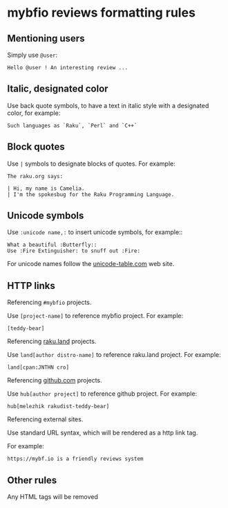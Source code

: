 # mybfio reviews formatting rules

## Mentioning users

Simply use `@user`:

```
Hello @user ! An interesting review ...
```

## Italic, designated color

Use back quote symbols, to have a text in italic style with a designated color, 
for example:

```
Such languages as `Raku`, `Perl` and `C++`
```

## Block quotes

Use `|` symbols to designate blocks of quotes. For example:

```
The raku.org says:

| Hi, my name is Camelia. 
| I'm the spokesbug for the Raku Programming Language.

```

## Unicode symbols

Use `:unicode name,:` to insert unicode symbols, for example::

```
What a beautiful :Butterfly::
Use :Fire Extinguisher: to snuff out :Fire:
```

For unicode names follow the [unicode-table.com](https://unicode-table.com/) web site.

## HTTP links

Referencing `#mybfio` projects.

Use `[project-name]` to reference mybfio project. For example:

    [teddy-bear] 

Referencing [raku.land](https://raku.land) projects.

Use `land[author distro-name]` to reference raku.land project. For example:

    land[cpan:JNTHN cro]

Referencing [github.com](https://github.com) projects.

Use `hub[author project]` to reference github project. For example:

    hub[melezhik rakudist-teddy-bear]

Referencing external sites.

Use standard URL syntax, which will be rendered as a http link tag.

For example:

```
https://mybf.io is a friendly reviews system
```

## Other rules

Any HTML tags will be removed
